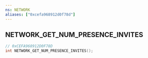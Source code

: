 ```yaml
---
ns: NETWORK
aliases: ["0xcefa968912d0f78d"]
---
```

## NETWORK_GET_NUM_PRESENCE_INVITES

```c
// 0xCEFA968912D0F78D
int NETWORK_GET_NUM_PRESENCE_INVITES();
```

